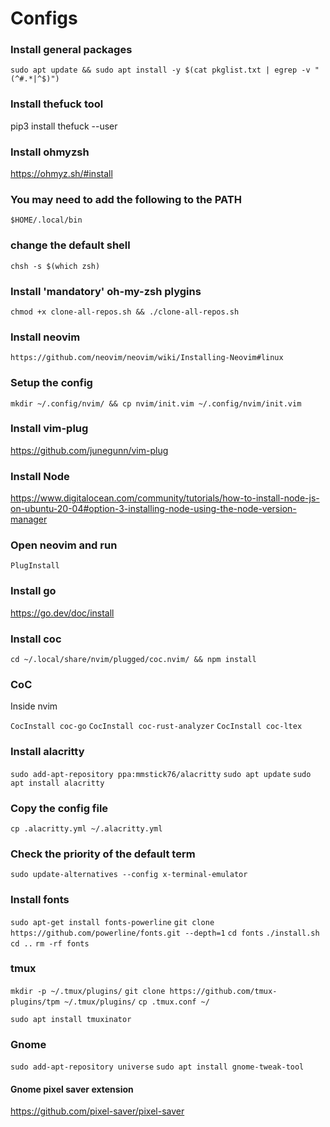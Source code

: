 # Configs

### Install general packages 
`sudo apt update && sudo apt install -y $(cat pkglist.txt | egrep -v "(^#.*|^$)")`

### Install thefuck tool
pip3 install thefuck --user

### Install ohmyzsh
https://ohmyz.sh/#install

### You may need to add the following to the PATH
`$HOME/.local/bin`

### change the default shell
`chsh -s $(which zsh)`

### Install 'mandatory' oh-my-zsh plygins
`chmod +x clone-all-repos.sh && ./clone-all-repos.sh`

### Install neovim
`https://github.com/neovim/neovim/wiki/Installing-Neovim#linux`

### Setup the config
`mkdir ~/.config/nvim/ && cp nvim/init.vim ~/.config/nvim/init.vim`

### Install vim-plug
https://github.com/junegunn/vim-plug

### Install Node
https://www.digitalocean.com/community/tutorials/how-to-install-node-js-on-ubuntu-20-04#option-3-installing-node-using-the-node-version-manager

### Open neovim and run 
`PlugInstall`

### Install go
https://go.dev/doc/install

### Install coc
`cd ~/.local/share/nvim/plugged/coc.nvim/ && npm install`

### CoC
Inside nvim

`CocInstall coc-go`
`CocInstall coc-rust-analyzer`
`CocInstall coc-ltex`

### Install alacritty
`sudo add-apt-repository ppa:mmstick76/alacritty`
`sudo apt update`
`sudo apt install alacritty`

### Copy the config file
`cp .alacritty.yml ~/.alacritty.yml`

### Check the priority of the default term
`sudo update-alternatives --config x-terminal-emulator`

### Install fonts
`sudo apt-get install fonts-powerline`
`git clone https://github.com/powerline/fonts.git --depth=1`
`cd fonts`
`./install.sh`
`cd ..`
`rm -rf fonts`

### tmux
`mkdir -p ~/.tmux/plugins/`
`git clone https://github.com/tmux-plugins/tpm ~/.tmux/plugins/`
`cp .tmux.conf ~/`

`sudo apt install tmuxinator`

### Gnome
`sudo add-apt-repository universe`
`sudo apt install gnome-tweak-tool`

#### Gnome pixel saver extension
https://github.com/pixel-saver/pixel-saver
